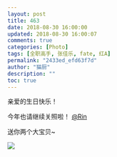 ```yaml
---
layout: post
title: 463
date: 2018-08-30 16:00:00
updated: 2018-08-30 16:00:07
comments: true
categories: [Photo]
tags: [全职高手, 张佳乐, fate, 红A]
permalink: "2433ed_efd63f7d"
author: "猫厨"
description: ""
toc: true
---
```


<p>亲爱的生日快乐！</p> 
<p>今年也请继续关照啦！&nbsp;<a target="_blank" loftermentionblogid="516668363" href="http://www.lofter.com/mentionredirect.do?blogId=516668363"  >@Rin</a>&nbsp;</p> 
<p>送你两个大宝贝~</p>

![](/img/img_cVZNdzJtQk9JV2ZBN2ZyemdHTzUxaTVBZ3V6ZXZjTWJlRm41YUpSQ1dhWVRTekM4V0FxaGtRPT0.jpg)
